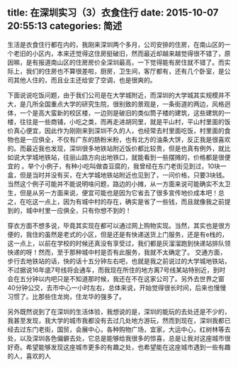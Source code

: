 title: 在深圳实习（3）衣食住行
date: 2015-10-07 20:55:13
categories: 简述
  --- 


 

生活是衣食住行都在内的，我刚来深圳两个多月，公司安排的住房，在南山区的一个老旧的小区内，本来还觉得这住房挺破旧，然而最近却越来越觉得很不错了，原因嘛，是有报道南山区的住房房价全深圳最高，一下觉得能有房住就不错了。而实际上，我们的住房也不算很差啦，厨房，卫生间，客厅都有，还有几个卧室，是公司其他人住的，而且业主还给安了空调，也是很爽的。


 下面说说吃饭问题，由于我们公司是在大学城附近，而深圳的大学城其实规模并不大，是几所全国重点大学的研究生院，很别致的景观是，一条街道的两边，风格迥体，一个是高大蛮新的校区楼，一边则是破旧的类似筒子楼的建筑，这些建筑的一楼，往往是一些商铺，小吃之类，而再走进胡同里，就是平山村，平山村里面的饭价真心便宜，因此作为刚刚来到深圳不久的人，也经常去村里面吃饭，村里面的食物也是一应俱全，不仅有广东的肠粉米粉，也有北方的油条大饼，反正我是很喜欢的。而最近我也发现，深圳很多地铁站附近饭价都比较贵，但是也真有例外，就比如说大学城地铁站，往丽山路方向出地铁口，就能看到一些摆摊的，价格都是很便宜的 。举个小例子，有种小吃叫做杳豆腐的，我曾经在东门老街见到过，10块一盒，但是当时并没有买，在大学城地铁站附近也见到了，一问价格，只要3块钱。当然这个例子可能并不能说明啥问题，路边的小摊，从一方面来说可能确实不太卫生，但是从另一方面来说，便宜可能也是因为它省去了很多宣传地价成本吧！总之，在吃这一点上，因为有城中村的存在，确实是省了一些钱，而且就像我之前提到的，城中村里一应俱全，只有你想不到的！



 穿衣方面不想多说，毕竟其实现在都可以通过网上购物实现。当然，其实也是很方便的，我住的虽然是老式的小区，但是还是有快递送货上门服务，还是有e栈的，这一点上，以前在学校的时候还真没有享受过，我们都是灰溜溜跑到快递站排队领快递的呀！然而，至于那种城中村是否有此服务，我就不太确定了。 交通方面，步行去地铁站的话，快的话十五分钟左右吧，也就是我之前说过的大学城地铁站，不过据说16年底7号线将会通车，而我现在所住的地方离7号线某站特别近，到时会在五分钟以内吧只是不知道那时候，我还在不在这家公司了。另外去世界之窗40分钟公交，去市中心一小时左右，总体来说，开始觉得很长时间，后来也慢慢习惯了。比那些住龙岗，住龙华的强多了。

另外既然说到了在深圳的生活体验，我想说的是，深圳的能玩的去处还是不少的，我甚至发现，我大学的城市我都没有去过几处地方游玩，然而到现在，深圳我都已经去过东门老街，国贸，会展中心，各种购物广场，宜家，大运中心，红树林等去处，以及深圳各色偏僻去处，它总是能够给我很多的惊喜，总是让我对这座城市很好奇。希望能够发现这座城市更多的有趣之处，也希望能在这座城市遇到一些有趣的人，喜欢的人